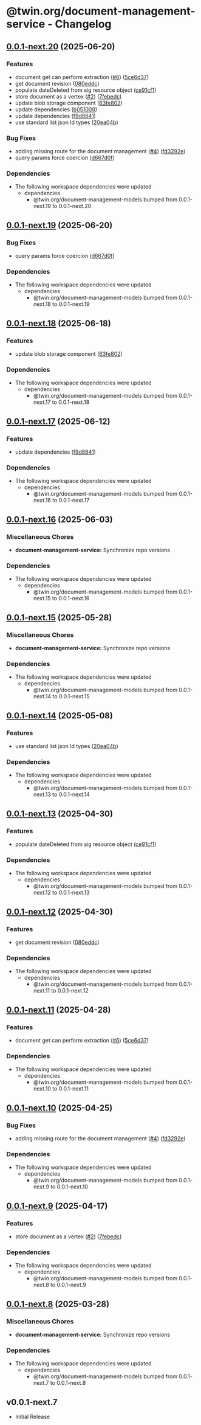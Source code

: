 # @twin.org/document-management-service - Changelog

## [0.0.1-next.20](https://github.com/twinfoundation/document-management/compare/document-management-service-v0.0.1-next.19...document-management-service-v0.0.1-next.20) (2025-06-20)


### Features

* document get can perform extraction ([#6](https://github.com/twinfoundation/document-management/issues/6)) ([5ce6d37](https://github.com/twinfoundation/document-management/commit/5ce6d37432ad271ca5783f422846f4be98ec2215))
* get document revision ([080eddc](https://github.com/twinfoundation/document-management/commit/080eddcc024c622dda6bb36f60f5fa80a86cf5bb))
* populate dateDeleted from aig resource object ([ce91cf1](https://github.com/twinfoundation/document-management/commit/ce91cf1385c4370ec6924435349213abf776f3e5))
* store document as a vertex ([#2](https://github.com/twinfoundation/document-management/issues/2)) ([7febedc](https://github.com/twinfoundation/document-management/commit/7febedc3fb31de9c19565d6326341046834f2c74))
* update blob storage component ([63fe802](https://github.com/twinfoundation/document-management/commit/63fe8023bdae76631e324e6fee753c7e9243acfe))
* update dependencies ([b051009](https://github.com/twinfoundation/document-management/commit/b051009ae27a44c38a73ebdb0f05ebea1c8dae0e))
* update dependencies ([f9d8641](https://github.com/twinfoundation/document-management/commit/f9d86417dba24027699225ec7473296e361dcb00))
* use standard list json ld types ([20ea04b](https://github.com/twinfoundation/document-management/commit/20ea04b05fd4bc4fcedce8f66958942c3c2fa303))


### Bug Fixes

* adding missing route for the document management ([#4](https://github.com/twinfoundation/document-management/issues/4)) ([fd3292e](https://github.com/twinfoundation/document-management/commit/fd3292ede5014847ae2f2bcadb174b6552486154))
* query params force coercion ([d667d0f](https://github.com/twinfoundation/document-management/commit/d667d0f195accca2887a5ca732e9790063763996))


### Dependencies

* The following workspace dependencies were updated
  * dependencies
    * @twin.org/document-management-models bumped from 0.0.1-next.19 to 0.0.1-next.20

## [0.0.1-next.19](https://github.com/twinfoundation/document-management/compare/document-management-service-v0.0.1-next.18...document-management-service-v0.0.1-next.19) (2025-06-20)


### Bug Fixes

* query params force coercion ([d667d0f](https://github.com/twinfoundation/document-management/commit/d667d0f195accca2887a5ca732e9790063763996))


### Dependencies

* The following workspace dependencies were updated
  * dependencies
    * @twin.org/document-management-models bumped from 0.0.1-next.18 to 0.0.1-next.19

## [0.0.1-next.18](https://github.com/twinfoundation/document-management/compare/document-management-service-v0.0.1-next.17...document-management-service-v0.0.1-next.18) (2025-06-18)


### Features

* update blob storage component ([63fe802](https://github.com/twinfoundation/document-management/commit/63fe8023bdae76631e324e6fee753c7e9243acfe))


### Dependencies

* The following workspace dependencies were updated
  * dependencies
    * @twin.org/document-management-models bumped from 0.0.1-next.17 to 0.0.1-next.18

## [0.0.1-next.17](https://github.com/twinfoundation/document-management/compare/document-management-service-v0.0.1-next.16...document-management-service-v0.0.1-next.17) (2025-06-12)


### Features

* update dependencies ([f9d8641](https://github.com/twinfoundation/document-management/commit/f9d86417dba24027699225ec7473296e361dcb00))


### Dependencies

* The following workspace dependencies were updated
  * dependencies
    * @twin.org/document-management-models bumped from 0.0.1-next.16 to 0.0.1-next.17

## [0.0.1-next.16](https://github.com/twinfoundation/document-management/compare/document-management-service-v0.0.1-next.15...document-management-service-v0.0.1-next.16) (2025-06-03)


### Miscellaneous Chores

* **document-management-service:** Synchronize repo versions


### Dependencies

* The following workspace dependencies were updated
  * dependencies
    * @twin.org/document-management-models bumped from 0.0.1-next.15 to 0.0.1-next.16

## [0.0.1-next.15](https://github.com/twinfoundation/document-management/compare/document-management-service-v0.0.1-next.14...document-management-service-v0.0.1-next.15) (2025-05-28)


### Miscellaneous Chores

* **document-management-service:** Synchronize repo versions


### Dependencies

* The following workspace dependencies were updated
  * dependencies
    * @twin.org/document-management-models bumped from 0.0.1-next.14 to 0.0.1-next.15

## [0.0.1-next.14](https://github.com/twinfoundation/document-management/compare/document-management-service-v0.0.1-next.13...document-management-service-v0.0.1-next.14) (2025-05-08)


### Features

* use standard list json ld types ([20ea04b](https://github.com/twinfoundation/document-management/commit/20ea04b05fd4bc4fcedce8f66958942c3c2fa303))


### Dependencies

* The following workspace dependencies were updated
  * dependencies
    * @twin.org/document-management-models bumped from 0.0.1-next.13 to 0.0.1-next.14

## [0.0.1-next.13](https://github.com/twinfoundation/document-management/compare/document-management-service-v0.0.1-next.12...document-management-service-v0.0.1-next.13) (2025-04-30)


### Features

* populate dateDeleted from aig resource object ([ce91cf1](https://github.com/twinfoundation/document-management/commit/ce91cf1385c4370ec6924435349213abf776f3e5))


### Dependencies

* The following workspace dependencies were updated
  * dependencies
    * @twin.org/document-management-models bumped from 0.0.1-next.12 to 0.0.1-next.13

## [0.0.1-next.12](https://github.com/twinfoundation/document-management/compare/document-management-service-v0.0.1-next.11...document-management-service-v0.0.1-next.12) (2025-04-30)


### Features

* get document revision ([080eddc](https://github.com/twinfoundation/document-management/commit/080eddcc024c622dda6bb36f60f5fa80a86cf5bb))


### Dependencies

* The following workspace dependencies were updated
  * dependencies
    * @twin.org/document-management-models bumped from 0.0.1-next.11 to 0.0.1-next.12

## [0.0.1-next.11](https://github.com/twinfoundation/document-management/compare/document-management-service-v0.0.1-next.10...document-management-service-v0.0.1-next.11) (2025-04-28)


### Features

* document get can perform extraction ([#6](https://github.com/twinfoundation/document-management/issues/6)) ([5ce6d37](https://github.com/twinfoundation/document-management/commit/5ce6d37432ad271ca5783f422846f4be98ec2215))


### Dependencies

* The following workspace dependencies were updated
  * dependencies
    * @twin.org/document-management-models bumped from 0.0.1-next.10 to 0.0.1-next.11

## [0.0.1-next.10](https://github.com/twinfoundation/document-management/compare/document-management-service-v0.0.1-next.9...document-management-service-v0.0.1-next.10) (2025-04-25)


### Bug Fixes

* adding missing route for the document management ([#4](https://github.com/twinfoundation/document-management/issues/4)) ([fd3292e](https://github.com/twinfoundation/document-management/commit/fd3292ede5014847ae2f2bcadb174b6552486154))


### Dependencies

* The following workspace dependencies were updated
  * dependencies
    * @twin.org/document-management-models bumped from 0.0.1-next.9 to 0.0.1-next.10

## [0.0.1-next.9](https://github.com/twinfoundation/document-management/compare/document-management-service-v0.0.1-next.8...document-management-service-v0.0.1-next.9) (2025-04-17)


### Features

* store document as a vertex ([#2](https://github.com/twinfoundation/document-management/issues/2)) ([7febedc](https://github.com/twinfoundation/document-management/commit/7febedc3fb31de9c19565d6326341046834f2c74))


### Dependencies

* The following workspace dependencies were updated
  * dependencies
    * @twin.org/document-management-models bumped from 0.0.1-next.8 to 0.0.1-next.9

## [0.0.1-next.8](https://github.com/twinfoundation/document-management/compare/document-management-service-v0.0.1-next.7...document-management-service-v0.0.1-next.8) (2025-03-28)


### Miscellaneous Chores

* **document-management-service:** Synchronize repo versions


### Dependencies

* The following workspace dependencies were updated
  * dependencies
    * @twin.org/document-management-models bumped from 0.0.1-next.7 to 0.0.1-next.8

## v0.0.1-next.7

- Initial Release
